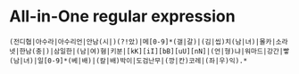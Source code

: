 # All-in-One regular expression
```
(전디협|아수라|아수리언|안남(시|)(?!았)|메[0-9]*(갤|갈)|(김|씹)치(남|녀)|몰카|소라넷|한남(충|)|삼일한|(남|여)혐|키분|[kK][iI][bB][uU][nN]|(언|형)냐|워마드|강간|빻(남|녀)|일[0-9]*(베|배)|(칼|배)박이|도검난무|(깡|칸)코레|(좌|우)익).*
```
